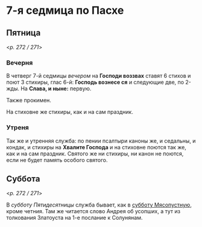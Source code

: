 # 7-я седмица по Пасхе

## Пятница

<*p. 272 / 271*>

### Вечерня

В четверг 7-й седмицы *вечером* на **Господи воззвах** ставят 6 стихов и поют 3 стихиры, глас 6-й: 
**Господь вознесе ся** и следующие две, по 2-жды. На **Слава, и ныне:** первую. 

Также прокимен.  

На стиховне же стихиры, как и на сам праздник.  

### Утреня

Так же и утренняя служба: по пении псалтыри каноны же, и седальны, и кондак, и стихиры 
на **Хвалите Господа** и на стиховне поются так же, как и на сам праздник. 
Святого же ни стихиры, ни канон не поются, если не будет память особого святого. 

## Суббота

<*p. 272 / 271*>

В *субботу Пятидесятницы* служба бывает, как в [субботу Мясопустную](A_03_AST_prep_saturday3.md), 
кроме четния. Там же читается слово Андрея об усопших, а тут из толкования Златоуста на 1-е послание 
к Солунянам. 
